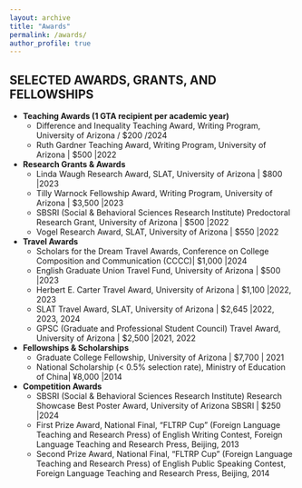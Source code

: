 ```yaml
---
layout: archive
title: "Awards"
permalink: /awards/
author_profile: true
---
```



## SELECTED AWARDS, GRANTS, AND FELLOWSHIPS

* **Teaching Awards (1 GTA recipient per academic year)**
  *  Difference and Inequality Teaching Award, Writing Program, University of Arizona / $200 /2024
  *  Ruth Gardner Teaching Award, Writing Program, University of Arizona | $500 |2022
* **Research Grants & Awards**
  *  Linda Waugh Research Award, SLAT, University of Arizona | $800 |2023
  *  Tilly Warnock Fellowship Award, Writing Program, University of Arizona | $3,500 |2023
  *  SBSRI (Social & Behavioral Sciences Research Institute) Predoctoral Research Grant, University of Arizona | $500 |2022
  *  Vogel Research Award, SLAT, University of Arizona | $550 |2022                                     
* **Travel Awards**
  *  Scholars for the Dream Travel Awards, Conference on College Composition and Communication (CCCC)| $1,000 |2024
  *  English Graduate Union Travel Fund, University of Arizona | $500 |2023
  *  Herbert E. Carter Travel Award, University of Arizona | $1,100 |2022, 2023
  *  SLAT Travel Award, SLAT, University of Arizona | $2,645 |2022, 2023, 2024
  *  GPSC (Graduate and Professional Student Council) Travel Award, University of Arizona | $2,500 |2021, 2022
* **Fellowships & Scholarships**
  *  Graduate College Fellowship, University of Arizona | $7,700 | 2021
  *  National Scholarship (< 0.5% selection rate), Ministry of Education of China| ¥8,000 |2014
* **Competition Awards**    
  *  SBSRI (Social & Behavioral Sciences Research Institute) Research Showcase Best Poster Award, University of Arizona SBSRI | $250 |2024
  *  First Prize Award, National Final, “FLTRP Cup” (Foreign Language Teaching and Research Press) of English Writing Contest, Foreign Language Teaching and Research Press, Beijing, 2013
  *  Second Prize Award, National Final, “FLTRP Cup” (Foreign Language Teaching and Research Press) of English Public Speaking Contest, Foreign Language Teaching and Research Press, Beijing, 2014






                                                                                                                               
